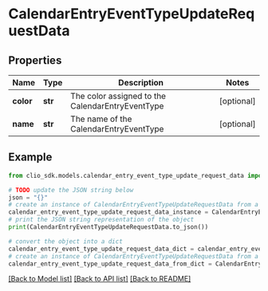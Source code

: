 # CalendarEntryEventTypeUpdateRequestData


## Properties

Name | Type | Description | Notes
------------ | ------------- | ------------- | -------------
**color** | **str** | The color assigned to the CalendarEntryEventType | [optional] 
**name** | **str** | The name of the CalendarEntryEventType | [optional] 

## Example

```python
from clio_sdk.models.calendar_entry_event_type_update_request_data import CalendarEntryEventTypeUpdateRequestData

# TODO update the JSON string below
json = "{}"
# create an instance of CalendarEntryEventTypeUpdateRequestData from a JSON string
calendar_entry_event_type_update_request_data_instance = CalendarEntryEventTypeUpdateRequestData.from_json(json)
# print the JSON string representation of the object
print(CalendarEntryEventTypeUpdateRequestData.to_json())

# convert the object into a dict
calendar_entry_event_type_update_request_data_dict = calendar_entry_event_type_update_request_data_instance.to_dict()
# create an instance of CalendarEntryEventTypeUpdateRequestData from a dict
calendar_entry_event_type_update_request_data_from_dict = CalendarEntryEventTypeUpdateRequestData.from_dict(calendar_entry_event_type_update_request_data_dict)
```
[[Back to Model list]](../README.md#documentation-for-models) [[Back to API list]](../README.md#documentation-for-api-endpoints) [[Back to README]](../README.md)



